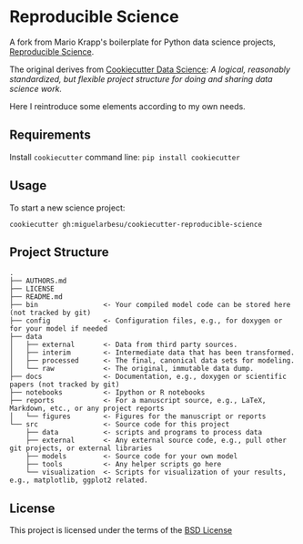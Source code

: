 Reproducible Science
====================

A fork from Mario Krapp's boilerplate for Python data science projects, 
[Reproducible Science](https://github.com/miguelarbesu/cookiecutter-reproducible-science). 

The original derives from [Cookiecutter Data Science](https://github.com/drivendata/cookiecutter-data-science): *A logical, reasonably standardized, but flexible project structure for doing and sharing data science work.*

Here I reintroduce some elements according to my own needs.

Requirements
------------
Install `cookiecutter` command line: `pip install cookiecutter`    

Usage
-----
To start a new science project:

`cookiecutter gh:miguelarbesu/cookiecutter-reproducible-science`

Project Structure
-----------------

```
.
├── AUTHORS.md
├── LICENSE
├── README.md
├── bin                <- Your compiled model code can be stored here (not tracked by git)
├── config             <- Configuration files, e.g., for doxygen or for your model if needed
├── data
│   ├── external       <- Data from third party sources.
│   ├── interim        <- Intermediate data that has been transformed.
│   ├── processed      <- The final, canonical data sets for modeling.
│   └── raw            <- The original, immutable data dump.
├── docs               <- Documentation, e.g., doxygen or scientific papers (not tracked by git)
├── notebooks          <- Ipython or R notebooks
├── reports            <- For a manuscript source, e.g., LaTeX, Markdown, etc., or any project reports
│   └── figures        <- Figures for the manuscript or reports
└── src                <- Source code for this project
    ├── data           <- scripts and programs to process data
    ├── external       <- Any external source code, e.g., pull other git projects, or external libraries
    ├── models         <- Source code for your own model
    ├── tools          <- Any helper scripts go here
    └── visualization  <- Scripts for visualization of your results, e.g., matplotlib, ggplot2 related.
```

License
-------
This project is licensed under the terms of the [BSD License](/LICENSE)
